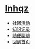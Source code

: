 # [lnhqz](https://lnhqz.com)

- [社团活动](projects/markdown/index.md)
- [知识记录](projects/banzi/index.md)
- [随便聊聊](projects/zuoti/index.md)
- [回到首页](aboutme.md)

